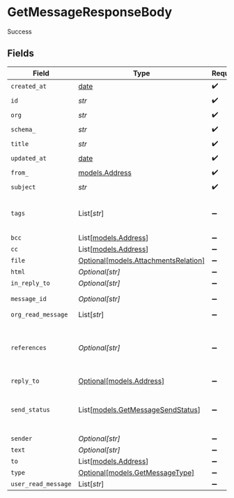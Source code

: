 # GetMessageResponseBody

Success


## Fields

| Field                                                                                                                                                                                                                                                                                                                                                                                                             | Type                                                                                                                                                                                                                                                                                                                                                                                                              | Required                                                                                                                                                                                                                                                                                                                                                                                                          | Description                                                                                                                                                                                                                                                                                                                                                                                                       | Example                                                                                                                                                                                                                                                                                                                                                                                                           |
| ----------------------------------------------------------------------------------------------------------------------------------------------------------------------------------------------------------------------------------------------------------------------------------------------------------------------------------------------------------------------------------------------------------------- | ----------------------------------------------------------------------------------------------------------------------------------------------------------------------------------------------------------------------------------------------------------------------------------------------------------------------------------------------------------------------------------------------------------------- | ----------------------------------------------------------------------------------------------------------------------------------------------------------------------------------------------------------------------------------------------------------------------------------------------------------------------------------------------------------------------------------------------------------------- | ----------------------------------------------------------------------------------------------------------------------------------------------------------------------------------------------------------------------------------------------------------------------------------------------------------------------------------------------------------------------------------------------------------------- | ----------------------------------------------------------------------------------------------------------------------------------------------------------------------------------------------------------------------------------------------------------------------------------------------------------------------------------------------------------------------------------------------------------------- |
| `created_at`                                                                                                                                                                                                                                                                                                                                                                                                      | [date](https://docs.python.org/3/library/datetime.html#date-objects)                                                                                                                                                                                                                                                                                                                                              | :heavy_check_mark:                                                                                                                                                                                                                                                                                                                                                                                                | Created date                                                                                                                                                                                                                                                                                                                                                                                                      | 2021-02-09 12:41:43.662 +0000 UTC                                                                                                                                                                                                                                                                                                                                                                                 |
| `id`                                                                                                                                                                                                                                                                                                                                                                                                              | *str*                                                                                                                                                                                                                                                                                                                                                                                                             | :heavy_check_mark:                                                                                                                                                                                                                                                                                                                                                                                                | Entity ID                                                                                                                                                                                                                                                                                                                                                                                                         | 3fa85f64-5717-4562-b3fc-2c963f66afa6                                                                                                                                                                                                                                                                                                                                                                              |
| `org`                                                                                                                                                                                                                                                                                                                                                                                                             | *str*                                                                                                                                                                                                                                                                                                                                                                                                             | :heavy_check_mark:                                                                                                                                                                                                                                                                                                                                                                                                | Ivy Organization ID the entity belongs to                                                                                                                                                                                                                                                                                                                                                                         | 206801                                                                                                                                                                                                                                                                                                                                                                                                            |
| `schema_`                                                                                                                                                                                                                                                                                                                                                                                                         | *str*                                                                                                                                                                                                                                                                                                                                                                                                             | :heavy_check_mark:                                                                                                                                                                                                                                                                                                                                                                                                | URL-friendly identifier for the entity schema                                                                                                                                                                                                                                                                                                                                                                     | message                                                                                                                                                                                                                                                                                                                                                                                                           |
| `title`                                                                                                                                                                                                                                                                                                                                                                                                           | *str*                                                                                                                                                                                                                                                                                                                                                                                                             | :heavy_check_mark:                                                                                                                                                                                                                                                                                                                                                                                                | Entity title                                                                                                                                                                                                                                                                                                                                                                                                      |                                                                                                                                                                                                                                                                                                                                                                                                                   |
| `updated_at`                                                                                                                                                                                                                                                                                                                                                                                                      | [date](https://docs.python.org/3/library/datetime.html#date-objects)                                                                                                                                                                                                                                                                                                                                              | :heavy_check_mark:                                                                                                                                                                                                                                                                                                                                                                                                | Updated date                                                                                                                                                                                                                                                                                                                                                                                                      | 2021-02-10 09:14:31.99 +0000 UTC                                                                                                                                                                                                                                                                                                                                                                                  |
| `from_`                                                                                                                                                                                                                                                                                                                                                                                                           | [models.Address](../models/address.md)                                                                                                                                                                                                                                                                                                                                                                            | :heavy_check_mark:                                                                                                                                                                                                                                                                                                                                                                                                | N/A                                                                                                                                                                                                                                                                                                                                                                                                               |                                                                                                                                                                                                                                                                                                                                                                                                                   |
| `subject`                                                                                                                                                                                                                                                                                                                                                                                                         | *str*                                                                                                                                                                                                                                                                                                                                                                                                             | :heavy_check_mark:                                                                                                                                                                                                                                                                                                                                                                                                | Subject                                                                                                                                                                                                                                                                                                                                                                                                           | Request for solar panel price                                                                                                                                                                                                                                                                                                                                                                                     |
| `tags`                                                                                                                                                                                                                                                                                                                                                                                                            | List[*str*]                                                                                                                                                                                                                                                                                                                                                                                                       | :heavy_minus_sign:                                                                                                                                                                                                                                                                                                                                                                                                | Entity tags                                                                                                                                                                                                                                                                                                                                                                                                       | [<br/>"pricing",<br/>"INBOX"<br/>]                                                                                                                                                                                                                                                                                                                                                                                |
| `bcc`                                                                                                                                                                                                                                                                                                                                                                                                             | List[[models.Address](../models/address.md)]                                                                                                                                                                                                                                                                                                                                                                      | :heavy_minus_sign:                                                                                                                                                                                                                                                                                                                                                                                                | Bcc email addresses                                                                                                                                                                                                                                                                                                                                                                                               |                                                                                                                                                                                                                                                                                                                                                                                                                   |
| `cc`                                                                                                                                                                                                                                                                                                                                                                                                              | List[[models.Address](../models/address.md)]                                                                                                                                                                                                                                                                                                                                                                      | :heavy_minus_sign:                                                                                                                                                                                                                                                                                                                                                                                                | Cc email addresses                                                                                                                                                                                                                                                                                                                                                                                                |                                                                                                                                                                                                                                                                                                                                                                                                                   |
| `file`                                                                                                                                                                                                                                                                                                                                                                                                            | [Optional[models.AttachmentsRelation]](../models/attachmentsrelation.md)                                                                                                                                                                                                                                                                                                                                          | :heavy_minus_sign:                                                                                                                                                                                                                                                                                                                                                                                                | Message attachments                                                                                                                                                                                                                                                                                                                                                                                               |                                                                                                                                                                                                                                                                                                                                                                                                                   |
| `html`                                                                                                                                                                                                                                                                                                                                                                                                            | *Optional[str]*                                                                                                                                                                                                                                                                                                                                                                                                   | :heavy_minus_sign:                                                                                                                                                                                                                                                                                                                                                                                                | HTML body                                                                                                                                                                                                                                                                                                                                                                                                         | <div>We at ABC GmbH would like to request a price quote for the solar panel.</div>                                                                                                                                                                                                                                                                                                                                |
| `in_reply_to`                                                                                                                                                                                                                                                                                                                                                                                                     | *Optional[str]*                                                                                                                                                                                                                                                                                                                                                                                                   | :heavy_minus_sign:                                                                                                                                                                                                                                                                                                                                                                                                | In-Reply-To header. Value is the `message_id` of parent message.<br/>                                                                                                                                                                                                                                                                                                                                             | <CALHgQpziyxW9NaFUs+nRMykzr6Ljq6vjq4WO9SaihAuMasuDyg@mail.gmail.com>                                                                                                                                                                                                                                                                                                                                              |
| `message_id`                                                                                                                                                                                                                                                                                                                                                                                                      | *Optional[str]*                                                                                                                                                                                                                                                                                                                                                                                                   | :heavy_minus_sign:                                                                                                                                                                                                                                                                                                                                                                                                | Message ID which is from email provider. If you provide `message-id`, API overrides by its own value.                                                                                                                                                                                                                                                                                                             | <0102017b97a502f8-a67f01c2-68cc-4928-b91b-45853f34e259-000000@eu-west-1.amazonses.com>                                                                                                                                                                                                                                                                                                                            |
| `org_read_message`                                                                                                                                                                                                                                                                                                                                                                                                | List[*str*]                                                                                                                                                                                                                                                                                                                                                                                                       | :heavy_minus_sign:                                                                                                                                                                                                                                                                                                                                                                                                | Ivy Organization ID of organization read the message.                                                                                                                                                                                                                                                                                                                                                             |                                                                                                                                                                                                                                                                                                                                                                                                                   |
| `references`                                                                                                                                                                                                                                                                                                                                                                                                      | *Optional[str]*                                                                                                                                                                                                                                                                                                                                                                                                   | :heavy_minus_sign:                                                                                                                                                                                                                                                                                                                                                                                                | References header. Value is the series of `message_id` which is reparated by space to indicate that message has parent.            The last message ID in references identifies the parent. The first message ID in references identifies the first message in the thread.            The basic idea is that sender should copy `references` from the parent and append the parent's `message_id` when replying.<br/> | <0102017b97a502f8-a67f01c2-68cc-4928-b91b-45853f34e259-000000@eu-west-1.amazonses.com> <CALHgQpziyxW9NaFUs+nRMykzr6Ljq6vjq4WO9SaihAuMasuDyg@mail.gmail.com>                                                                                                                                                                                                                                                       |
| `reply_to`                                                                                                                                                                                                                                                                                                                                                                                                        | [Optional[models.Address]](../models/address.md)                                                                                                                                                                                                                                                                                                                                                                  | :heavy_minus_sign:                                                                                                                                                                                                                                                                                                                                                                                                | N/A                                                                                                                                                                                                                                                                                                                                                                                                               |                                                                                                                                                                                                                                                                                                                                                                                                                   |
| `send_status`                                                                                                                                                                                                                                                                                                                                                                                                     | List[[models.GetMessageSendStatus](../models/getmessagesendstatus.md)]                                                                                                                                                                                                                                                                                                                                            | :heavy_minus_sign:                                                                                                                                                                                                                                                                                                                                                                                                | Sent message status. The array contains sending message status corresponding to all recipients. For more detail, check `send_status` of each recipient in `to`, `cc`, `bcc`            Reference at <https://docs.aws.amazon.com/ses/latest/DeveloperGuide/monitor-sending-activity.html><br/>                                                                                                                    |                                                                                                                                                                                                                                                                                                                                                                                                                   |
| `sender`                                                                                                                                                                                                                                                                                                                                                                                                          | *Optional[str]*                                                                                                                                                                                                                                                                                                                                                                                                   | :heavy_minus_sign:                                                                                                                                                                                                                                                                                                                                                                                                | Ivy User ID of user sends the message.                                                                                                                                                                                                                                                                                                                                                                            | 206801                                                                                                                                                                                                                                                                                                                                                                                                            |
| `text`                                                                                                                                                                                                                                                                                                                                                                                                            | *Optional[str]*                                                                                                                                                                                                                                                                                                                                                                                                   | :heavy_minus_sign:                                                                                                                                                                                                                                                                                                                                                                                                | Text body                                                                                                                                                                                                                                                                                                                                                                                                         | We at ABC GmbH would like to request a price quote for the solar panel.                                                                                                                                                                                                                                                                                                                                           |
| `to`                                                                                                                                                                                                                                                                                                                                                                                                              | List[[models.Address](../models/address.md)]                                                                                                                                                                                                                                                                                                                                                                      | :heavy_minus_sign:                                                                                                                                                                                                                                                                                                                                                                                                | To email addresses                                                                                                                                                                                                                                                                                                                                                                                                |                                                                                                                                                                                                                                                                                                                                                                                                                   |
| `type`                                                                                                                                                                                                                                                                                                                                                                                                            | [Optional[models.GetMessageType]](../models/getmessagetype.md)                                                                                                                                                                                                                                                                                                                                                    | :heavy_minus_sign:                                                                                                                                                                                                                                                                                                                                                                                                | Message type                                                                                                                                                                                                                                                                                                                                                                                                      |                                                                                                                                                                                                                                                                                                                                                                                                                   |
| `user_read_message`                                                                                                                                                                                                                                                                                                                                                                                               | List[*str*]                                                                                                                                                                                                                                                                                                                                                                                                       | :heavy_minus_sign:                                                                                                                                                                                                                                                                                                                                                                                                | Ivy User ID of user read the message.                                                                                                                                                                                                                                                                                                                                                                             |                                                                                                                                                                                                                                                                                                                                                                                                                   |